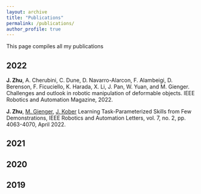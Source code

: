 ```yaml
---
layout: archive
title: "Publications"
permalink: /publications/
author_profile: true
---
```

This page compiles all my publications
## 2022

**J. Zhu**, A. Cherubini, C. Dune, D. Navarro-Alarcon, F. Alambeigi, D. Berenson, F. Ficuciello, K. Harada, X. Li, J. Pan, W. Yuan, and M. Gienger. Challenges and outlook in robotic manipulation of deformable objects. IEEE Robotics and Automation Magazine, 2022.

**J. Zhu**, [M. Gienger](https://scholar.google.nl/citations?user=oU2jyxMAAAAJ&hl=en), [J. Kober](http://www.jenskober.de/index.php) Learning Task-Parameterized Skills from Few Demonstrations, IEEE Robotics and Automation Letters, vol. 7, no. 2, pp. 4063-4070, April 2022.

## 2021

## 2020

## 2019
